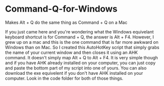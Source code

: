 # Command-Q-for-Windows
Makes Alt + Q do the same thing as Command + Q on a Mac

If you just came here and you're wondering what the Windows equivelant keyboard shortcut is for Command + Q, the answer is Alt + F4. However, I grew up on a mac and this is the one command that is far more awkward on Windows than on Mac. So I created this AutoHotKey script that simply grabs the name of your current window and then closes it using an AHK command. It doesn't simply map Alt + Q to Alt + F4. It is very simple though and if you have AHK already installed on your computer, you can just copy and paste the bottom part of my script into one of yours. You can also download the exe equivelent if you don't have AHK installed on your computer. Look in the code folder for both of those things.

